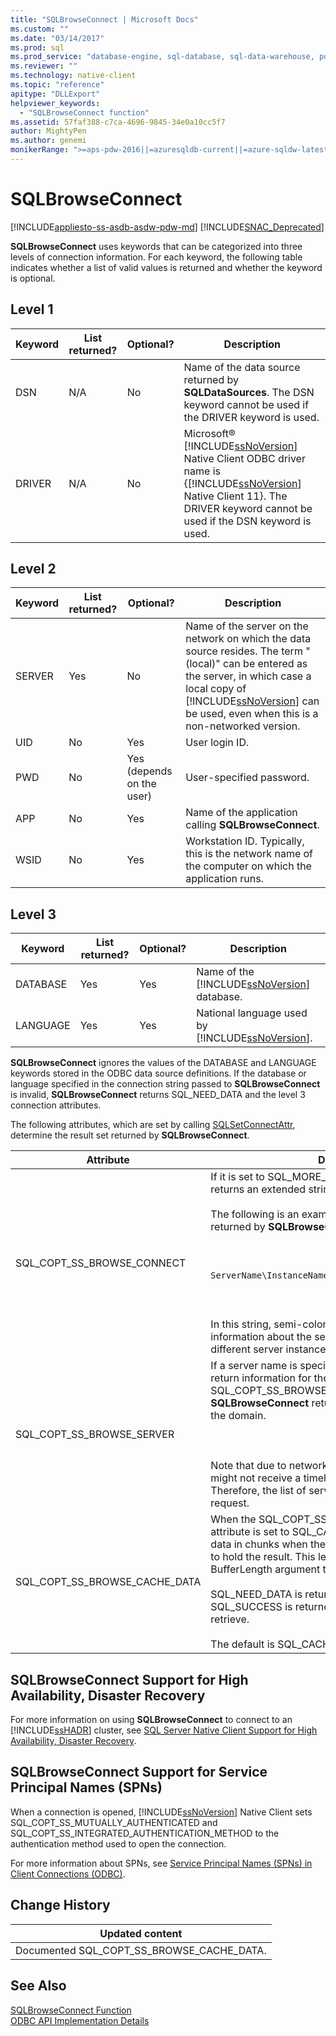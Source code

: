 ```yaml
---
title: "SQLBrowseConnect | Microsoft Docs"
ms.custom: ""
ms.date: "03/14/2017"
ms.prod: sql
ms.prod_service: "database-engine, sql-database, sql-data-warehouse, pdw"
ms.reviewer: ""
ms.technology: native-client
ms.topic: "reference"
apitype: "DLLExport"
helpviewer_keywords: 
  - "SQLBrowseConnect function"
ms.assetid: 57faf388-c7ca-4696-9845-34e0a10cc5f7
author: MightyPen
ms.author: genemi
monikerRange: ">=aps-pdw-2016||=azuresqldb-current||=azure-sqldw-latest||>=sql-server-2016||=sqlallproducts-allversions||>=sql-server-linux-2017||=azuresqldb-mi-current"
---
```

# SQLBrowseConnect
[!INCLUDE[appliesto-ss-asdb-asdw-pdw-md](../../includes/appliesto-ss-asdb-asdw-pdw-md.md)]
[!INCLUDE[SNAC_Deprecated](../../includes/snac-deprecated.md)]

  **SQLBrowseConnect** uses keywords that can be categorized into three levels of connection information. For each keyword, the following table indicates whether a list of valid values is returned and whether the keyword is optional.  
  
## Level 1  
  
|Keyword|List returned?|Optional?|Description|  
|-------------|--------------------|---------------|-----------------|  
|DSN|N/A|No|Name of the data source returned by **SQLDataSources**. The DSN keyword cannot be used if the DRIVER keyword is used.|  
|DRIVER|N/A|No|Microsoft® [!INCLUDE[ssNoVersion](../../includes/ssnoversion-md.md)] Native Client ODBC driver name is {[!INCLUDE[ssNoVersion](../../includes/ssnoversion-md.md)] Native Client 11}. The DRIVER keyword cannot be used if the DSN keyword is used.|  
  
## Level 2  
  
|Keyword|List returned?|Optional?|Description|  
|-------------|--------------------|---------------|-----------------|  
|SERVER|Yes|No|Name of the server on the network on which the data source resides. The term "(local)" can be entered as the server, in which case a local copy of [!INCLUDE[ssNoVersion](../../includes/ssnoversion-md.md)] can be used, even when this is a non-networked version.|  
|UID|No|Yes|User login ID.|  
|PWD|No|Yes (depends on the user)|User-specified password.|  
|APP|No|Yes|Name of the application calling **SQLBrowseConnect**.|  
|WSID|No|Yes|Workstation ID. Typically, this is the network name of the computer on which the application runs.|  
  
## Level 3  
  
|Keyword|List returned?|Optional?|Description|  
|-------------|--------------------|---------------|-----------------|  
|DATABASE|Yes|Yes|Name of the [!INCLUDE[ssNoVersion](../../includes/ssnoversion-md.md)] database.|  
|LANGUAGE|Yes|Yes|National language used by [!INCLUDE[ssNoVersion](../../includes/ssnoversion-md.md)].|  
  
 **SQLBrowseConnect** ignores the values of the DATABASE and LANGUAGE keywords stored in the ODBC data source definitions. If the database or language specified in the connection string passed to **SQLBrowseConnect** is invalid, **SQLBrowseConnect** returns SQL_NEED_DATA and the level 3 connection attributes.  
  
 The following attributes, which are set by calling [SQLSetConnectAttr](../../relational-databases/native-client-odbc-api/sqlsetconnectattr.md), determine the result set returned by **SQLBrowseConnect**.  
  
|Attribute|Description|  
|---------------|-----------------|  
|SQL_COPT_SS_BROWSE_CONNECT|If it is set to SQL_MORE_INFO_YES, **SQLBrowseConnect** returns an extended string of server properties.<br /><br /> The following is an example of an extended string returned by **SQLBrowseConnect**:<br /><br /> <br /><br /> `ServerName\InstanceName;Clustered:No;Version:8.00.131`<br /><br /> <br /><br /> In this string, semi-colons separate various pieces of information about the server. Use commas to separate different server instances.|  
|SQL_COPT_SS_BROWSE_SERVER|If a server name is specified, **SQLBrowseConnect** will return information for the server specified. If SQL_COPT_SS_BROWSE_SERVER is set to NULL, **SQLBrowseConnect** returns information for all servers in the domain.<br /><br /> <br /><br /> Note that due to network issues, **SQLBrowseConnect** might not receive a timely response from all servers. Therefore, the list of servers returned can vary for each request.|  
|SQL_COPT_SS_BROWSE_CACHE_DATA|When the SQL_COPT_SS_BROWSE_CACHE_DATA attribute is set to SQL_CACHE_DATA_YES, you can fetch data in chunks when the buffer length is not large enough to hold the result. This length is specified in the BufferLength argument to SQLBrowseConnect.<br /><br /> SQL_NEED_DATA is returned when more data is available. SQL_SUCCESS is returned when there is no more data to retrieve.<br /><br /> The default is SQL_CACHE_DATA_NO.|  
  
## SQLBrowseConnect Support for High Availability, Disaster Recovery  
 For more information on using **SQLBrowseConnect** to connect to an [!INCLUDE[ssHADR](../../includes/sshadr-md.md)] cluster, see [SQL Server Native Client Support for High Availability, Disaster Recovery](../../relational-databases/native-client/features/sql-server-native-client-support-for-high-availability-disaster-recovery.md).  
  
## SQLBrowseConnect Support for Service Principal Names (SPNs)  
 When a connection is opened, [!INCLUDE[ssNoVersion](../../includes/ssnoversion-md.md)] Native Client sets SQL_COPT_SS_MUTUALLY_AUTHENTICATED and SQL_COPT_SS_INTEGRATED_AUTHENTICATION_METHOD to the authentication method used to open the connection.  
  
 For more information about SPNs, see [Service Principal Names &#40;SPNs&#41; in Client Connections &#40;ODBC&#41;](../../relational-databases/native-client/odbc/service-principal-names-spns-in-client-connections-odbc.md).  
  
## Change History  
  
|Updated content|  
|---------------------|  
|Documented SQL_COPT_SS_BROWSE_CACHE_DATA.|  
  
## See Also  
 [SQLBrowseConnect Function](https://go.microsoft.com/fwlink/?LinkId=59329)   
 [ODBC API Implementation Details](../../relational-databases/native-client-odbc-api/odbc-api-implementation-details.md)  
  
  
